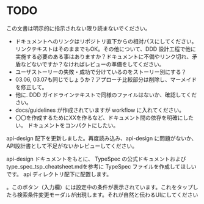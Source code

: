 # TODO

この文書は明示的に指示されない限り読まないでください。

- ドキュメントへのリンクはリポジトリ直下からの相対パスにしてください。リンクテキストはそのままでもOK。その他について、DDD 設計工程で他に実施する必要のある事はありますか？ドキュメントに不備やリンク切れ、矛盾などないですか？なければレビューの準備をしてください。
- ユーザストーリーの失敗・成功で分けているのをストーリー別にする？
- 03.06, 03.07も同じでしょうか？アプローチ比較部分は削除し、マーメイドを修正して。
- 他に. DDD ガイドラインテキストで同様のファイルはないか、確認してください。
- docs/guidelines が作成されていますが workflow に入れてください。
- 〇〇を作成するためにXXを作るなど、ドキュメント間の依存を明確にしたい。
ドキュメントをコンパクトにしたい。

api-design 配下を更新しました。再度読み込み、api-design に問題がないか、API設計書として不足がないかレビューしてください。

api-design ドキュメントをもとに、 TypeSpec の公式ドキュメントおよびtype_spec_tsp_cheatsheet.mdを参考に TypeSpec ファイルを作成してほしいです。 api ディレクトリ配下に配置します。

。このボタン（入力欄）には設定中の条件が表示されています。これをタップしたら検索条件変更モーダルが出現します。それが自然と伝わるUIにしてください
